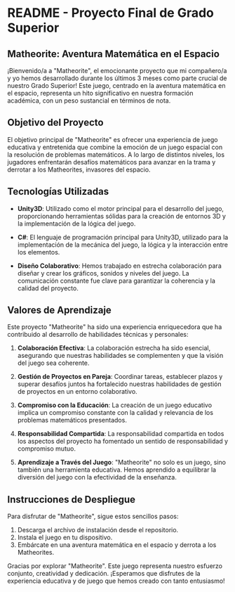 # README - Proyecto Final de Grado Superior

## Matheorite: Aventura Matemática en el Espacio

¡Bienvenido/a a "Matheorite", el emocionante proyecto que mi compañero/a y yo hemos desarrollado durante los últimos 3 meses como parte crucial de nuestro Grado Superior! Este juego, centrado en la aventura matemática en el espacio, representa un hito significativo en nuestra formación académica, con un peso sustancial en términos de nota.

## Objetivo del Proyecto

El objetivo principal de "Matheorite" es ofrecer una experiencia de juego educativa y entretenida que combine la emoción de un juego espacial con la resolución de problemas matemáticos. A lo largo de distintos niveles, los jugadores enfrentarán desafíos matemáticos para avanzar en la trama y derrotar a los Matheorites, invasores del espacio.

## Tecnologías Utilizadas

- **Unity3D**: Utilizado como el motor principal para el desarrollo del juego, proporcionando herramientas sólidas para la creación de entornos 3D y la implementación de la lógica del juego.

- **C#**: El lenguaje de programación principal para Unity3D, utilizado para la implementación de la mecánica del juego, la lógica y la interacción entre los elementos.

- **Diseño Colaborativo**: Hemos trabajado en estrecha colaboración para diseñar y crear los gráficos, sonidos y niveles del juego. La comunicación constante fue clave para garantizar la coherencia y la calidad del proyecto.

## Valores de Aprendizaje

Este proyecto "Matheorite" ha sido una experiencia enriquecedora que ha contribuido al desarrollo de habilidades técnicas y personales:

1. **Colaboración Efectiva**: La colaboración estrecha ha sido esencial, asegurando que nuestras habilidades se complementen y que la visión del juego sea coherente.

2. **Gestión de Proyectos en Pareja**: Coordinar tareas, establecer plazos y superar desafíos juntos ha fortalecido nuestras habilidades de gestión de proyectos en un entorno colaborativo.

3. **Compromiso con la Educación**: La creación de un juego educativo implica un compromiso constante con la calidad y relevancia de los problemas matemáticos presentados.

4. **Responsabilidad Compartida**: La responsabilidad compartida en todos los aspectos del proyecto ha fomentado un sentido de responsabilidad y compromiso mutuo.

5. **Aprendizaje a Través del Juego**: "Matheorite" no solo es un juego, sino también una herramienta educativa. Hemos aprendido a equilibrar la diversión del juego con la efectividad de la enseñanza.

## Instrucciones de Despliegue

Para disfrutar de "Matheorite", sigue estos sencillos pasos:

1. Descarga el archivo de instalación desde el repositorio.
2. Instala el juego en tu dispositivo.
3. Embárcate en una aventura matemática en el espacio y derrota a los Matheorites.

Gracias por explorar "Matheorite". Este juego representa nuestro esfuerzo conjunto, creatividad y dedicación. ¡Esperamos que disfrutes de la experiencia educativa y de juego que hemos creado con tanto entusiasmo!
